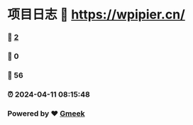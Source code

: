 # 项目日志 :link: https://wpipier.cn/ 
### :page_facing_up: [2](https://wpipier.cn//tag.html) 
### :speech_balloon: 0 
### :hibiscus: 56 
### :alarm_clock: 2024-04-11 08:15:48 
### Powered by :heart: [Gmeek](https://github.com/Meekdai/Gmeek)
